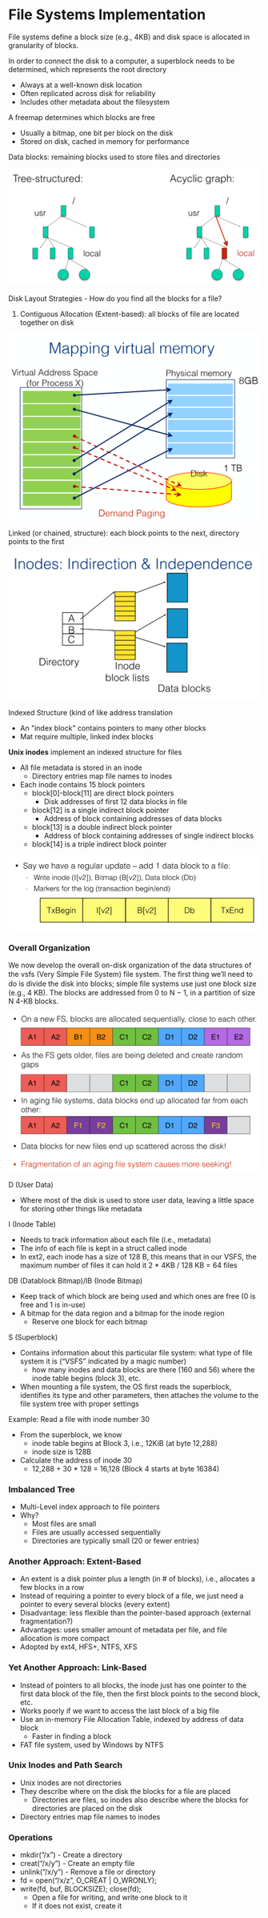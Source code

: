 # File Systems Implementation

File systems define a block size \(e.g., 4KB\) and disk space is allocated in granularity of blocks.

In order to connect the disk to a computer, a superblock needs to be determined, which represents the root directory

* Always at a well-known disk location
* Often replicated across disk for reliability
* Includes other metadata about the filesystem

A freemap determines which blocks are free

* Usually a bitmap, one bit per block on the disk
* Stored on disk, cached in memory for performance

Data blocks: remaining blocks used to store files and directories

![Green: Superblock, Red: Freemap, White: Data blocks](../.gitbook/assets/image%20%2830%29.png)

Disk Layout Strategies - How do you find all the blocks for a file?

1. Contiguous Allocation \(Extent-based\): all blocks of file are located together on disk

![](../.gitbook/assets/image%20%2846%29.png)

Linked \(or chained, structure\): each block points to the next, directory points to the first

![](../.gitbook/assets/image%20%2825%29.png)

Indexed Structure \(kind of like address translation

* An "index block" contains pointers to many other blocks
* Mat require multiple, linked index blocks

**Unix inodes** implement an indexed structure for files

* All file metadata is stored in an inode
  * Directory entries map file names to inodes
* Each inode contains 15 block pointers
  * block\[0\]-block\[11\] are direct block pointers
    * Disk addresses of first 12 data blocks in file
  * block\[12\] is a single indirect block pointer 
    * Address of block containing addresses of data blocks
  * block\[13\] is a double indirect block pointer 
    * Address of block containing addresses of single indirect blocks
  * block\[14\] is a triple indirect block pointer

![UNIX inode Example](../.gitbook/assets/image%20%2823%29.png)

### Overall Organization

We now develop the overall on-disk organization of the data structures of the vsfs \(Very Simple File System\) ﬁle system. The ﬁrst thing we’ll need to do is divide the disk into blocks; simple ﬁle systems use just one block size \(e.g., 4 KB\). The blocks are addressed from 0 to N − 1, in a partition of size N 4-KB blocks.

![VSFS Disk Layout](../.gitbook/assets/image%20%2820%29.png)

D \(User Data\)

* Where most of the disk is used to store user data, leaving a little space for storing other things like metadata

I \(Inode Table\)

* Needs to track information about each file \(i.e., metadata\)
* The info of each file is kept in a struct called inode
* In ext2, each inode has a size of 128 B, this means that in our VSFS, the maximum number of files it can hold it 2 \* 4KB / 128 KB = 64 files

DB \(Datablock Bitmap\)/IB \(Inode Bitmap\)

* Keep track of which block are being used and which ones are free \(0 is free and 1 is in-use\)
* A bitmap for the data region and a bitmap for the inode region
  * Reserve one block for each bitmap

S \(Superblock\)

* Contains information about this particular file system: what type of file system it is \(“VSFS” indicated by a magic number\)
  * how many inodes and data blocks are there \(160 and 56\) where the inode table begins \(block 3\), etc.
* When mounting a file system, the OS first reads the superblock, identifies its type and other parameters, then attaches the volume to the file system tree with proper settings

Example: Read a file with inode number 30

* From the superblock, we know 
  * inode table begins at Block 3, i.e., 12KiB \(at byte 12,288\) 
  * inode size is 128B 
* Calculate the address of inode 30 
  * 12,288 + 30 \* 128 = 16,128 \(Block 4 starts at byte 16384\)

### Imbalanced Tree

* Multi-Level index approach to file pointers
* Why?
  * Most files are small
  * Files are usually accessed sequentially
  * Directories are typically small \(20 or fewer entries\) 

### Another Approach: Extent-Based

* An extent is a disk pointer plus a length \(in \# of blocks\), i.e., allocates a few blocks in a row
* Instead of requiring a pointer to every block of a file, we just need a pointer to every several blocks \(every extent\)
* Disadvantage: less flexible than the pointer-based approach \(external fragmentation?\)
* Advantages: uses smaller amount of metadata per file, and file allocation is more compact
* Adopted by ext4, HFS+, NTFS, XFS

### Yet Another Approach: Link-Based

* Instead of pointers to all blocks, the inode just has one pointer to the first data block of the file, then the first block points to the second block, etc.
* Works poorly if we want to access the last block of a big file
* Use an in-memory File Allocation Table, indexed by address of data block
  * Faster in finding a block
* FAT file system, used by Windows by NTFS

### Unix Inodes and Path Search

* Unix inodes are not directories
* They describe where on the disk the blocks for a file are placed
  * Directories are files, so inodes also describe where the blocks for directories are placed on the disk
* Directory entries map file names to inodes

### Operations

* mkdir\(“/x”\) - Create a directory
* creat\(“/x/y”\) - Create an empty file
* unlink\(“/x/y”\) - Remove a file or directory
* fd = open\(“/x/z”, O\_CREAT \| O\_WRONLY\); 
* write\(fd, buf, BLOCKSIZE\); close\(fd\); 
  * Open a file for writing, and write one block to it
  * If it does not exist, create it

